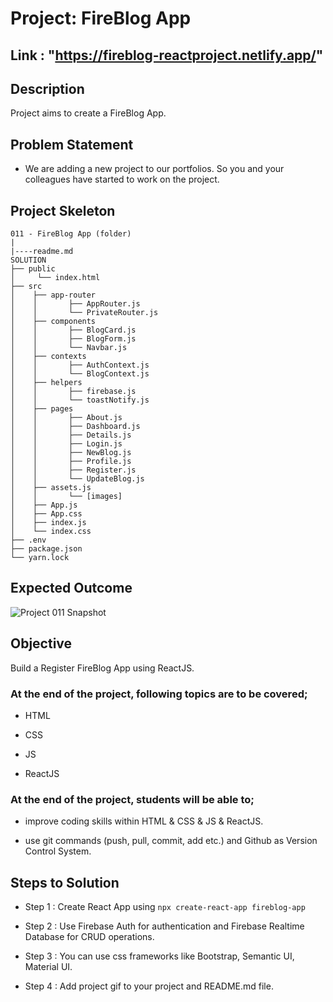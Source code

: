 # Project: FireBlog App

## Link : "https://fireblog-reactproject.netlify.app/"

## Description

Project aims to create a FireBlog App.

## Problem Statement

- We are adding a new project to our portfolios. So you and your colleagues have started to work on the project.

## Project Skeleton

```
011 - FireBlog App (folder)
|
|----readme.md
SOLUTION
├── public
│     └── index.html
├── src
│    ├── app-router
│    │       ├── AppRouter.js
│    │       └── PrivateRouter.js
│    ├── components
│    │       ├── BlogCard.js
│    │       ├── BlogForm.js
│    │       └── Navbar.js
│    ├── contexts
│    │       ├── AuthContext.js
│    │       └── BlogContext.js
│    ├── helpers
│    │       ├── firebase.js
│    │       └── toastNotify.js
│    ├── pages
│    │       ├── About.js
│    │       ├── Dashboard.js
│    │       ├── Details.js
│    │       ├── Login.js
│    │       ├── NewBlog.js
│    │       ├── Profile.js
│    │       ├── Register.js
│    │       └── UpdateBlog.js
│    ├── assets.js
│    │       └── [images]
│    ├── App.js
│    ├── App.css
│    ├── index.js
│    └── index.css
├── .env
├── package.json
└── yarn.lock
```

## Expected Outcome

![Project 011 Snapshot](fireblog.gif)

## Objective

Build a Register FireBlog App using ReactJS.

### At the end of the project, following topics are to be covered;

- HTML

- CSS

- JS

- ReactJS

### At the end of the project, students will be able to;

- improve coding skills within HTML & CSS & JS & ReactJS.

- use git commands (push, pull, commit, add etc.) and Github as Version Control System.

## Steps to Solution

- Step 1 : Create React App using `npx create-react-app fireblog-app`

- Step 2 : Use Firebase Auth for authentication and Firebase Realtime Database for CRUD operations.

- Step 3 : You can use css frameworks like Bootstrap, Semantic UI, Material UI.

- Step 4 : Add project gif to your project and README.md file.
